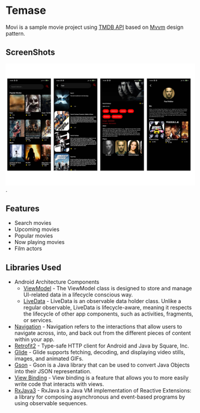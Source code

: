 # Temase

Movi is a sample movie project using <a href="https://www.themoviedb.org/" target="_blank">TMDB API</a> based on <a href="https://developer.android.com/jetpack/guide?gclid=Cj0KCQjw_4-SBhCgARIsAAlegrVW36BD-QWrvBm-AogSBlwb5_0Be2NpeQmQ2lgXe5sihyP4g5oz-zoaAqSYEALw_wcB&gclsrc=aw.ds" target="_blank">Mvvm</a> design pattern.

## ScreenShots
![alt text for screen readers](/mockup/mckup.png "").

## Features

- Search movies
- Upcoming movies
- Popular movies
- Now playing movies
- Film actors

  
## Libraries Used

- Android Architecture Components 
    - <a href="https://developer.android.com/topic/libraries/architecture/viewmodel" target="_blank">ViewModel</a> - The ViewModel class is designed to store and manage UI-related data in a lifecycle conscious way. 
    - <a href="https://developer.android.com/topic/libraries/architecture/livedata" target="_blank">LiveData</a> - LiveData is an observable data holder class. Unlike a regular observable, LiveData is lifecycle-aware, meaning it respects the lifecycle of other app components, such as activities, fragments, or services.
- <a href="https://developer.android.com/guide/navigation?gclid=CjwKCAiAlrSPBhBaEiwAuLSDUIdKBmNXk8ti78miL-fSFWsIZD0iA_hOMxekIHdmPiZ4YIVeyRM9sBoCeBwQAvD_BwE&gclsrc=aw.ds" target="_blank">Navigation</a> - Navigation refers to the interactions that allow users to navigate across, into, and back out from the different pieces of content within your app.
- <a href="https://square.github.io/retrofit/" target="_blank">Retrofit2</a> - Type-safe HTTP client for Android and Java by Square, Inc.
- <a href="https://github.com/bumptech/glide/raw/master/static/glide_logo.png" target="_blank">Glide</a> - Glide supports fetching, decoding, and displaying video stills, images, and animated GIFs.
- <a href="https://github.com/google/gson" target="_blank">Gson</a> - Gson is a Java library that can be used to convert Java Objects into their JSON representation.
- <a href="https://developer.android.com/topic/libraries/view-binding" target="_blank">View Binding</a> - View binding is a feature that allows you to more easily write code that interacts with views.
- <a href="https://github.com/ReactiveX/RxAndroid" target="_blank">RxJava3</a> - RxJava is a Java VM implementation of Reactive Extensions: a library for composing asynchronous and event-based programs by using observable sequences.

  
